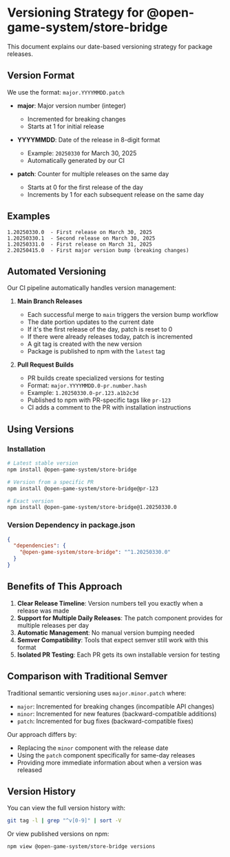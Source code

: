 # Versioning Strategy for @open-game-system/store-bridge

This document explains our date-based versioning strategy for package releases.

## Version Format

We use the format: `major.YYYYMMDD.patch`

- **major**: Major version number (integer)
  - Incremented for breaking changes
  - Starts at 1 for initial release
  
- **YYYYMMDD**: Date of the release in 8-digit format
  - Example: `20250330` for March 30, 2025
  - Automatically generated by our CI
  
- **patch**: Counter for multiple releases on the same day
  - Starts at 0 for the first release of the day
  - Increments by 1 for each subsequent release on the same day

## Examples

```
1.20250330.0  - First release on March 30, 2025
1.20250330.1  - Second release on March 30, 2025
1.20250331.0  - First release on March 31, 2025
2.20250415.0  - First major version bump (breaking changes)
```

## Automated Versioning

Our CI pipeline automatically handles version management:

1. **Main Branch Releases**
   - Each successful merge to `main` triggers the version bump workflow
   - The date portion updates to the current date
   - If it's the first release of the day, patch is reset to 0
   - If there were already releases today, patch is incremented
   - A git tag is created with the new version
   - Package is published to npm with the `latest` tag

2. **Pull Request Builds**
   - PR builds create specialized versions for testing
   - Format: `major.YYYYMMDD.0-pr.number.hash`
   - Example: `1.20250330.0-pr.123.a1b2c3d`
   - Published to npm with PR-specific tags like `pr-123`
   - CI adds a comment to the PR with installation instructions

## Using Versions

### Installation

```bash
# Latest stable version
npm install @open-game-system/store-bridge

# Version from a specific PR
npm install @open-game-system/store-bridge@pr-123

# Exact version
npm install @open-game-system/store-bridge@1.20250330.0
```

### Version Dependency in package.json

```json
{
  "dependencies": {
    "@open-game-system/store-bridge": "^1.20250330.0"
  }
}
```

## Benefits of This Approach

1. **Clear Release Timeline**: Version numbers tell you exactly when a release was made
2. **Support for Multiple Daily Releases**: The patch component provides for multiple releases per day
3. **Automatic Management**: No manual version bumping needed
4. **Semver Compatibility**: Tools that expect semver still work with this format
5. **Isolated PR Testing**: Each PR gets its own installable version for testing

## Comparison with Traditional Semver

Traditional semantic versioning uses `major.minor.patch` where:

- `major`: Incremented for breaking changes (incompatible API changes)
- `minor`: Incremented for new features (backward-compatible additions)
- `patch`: Incremented for bug fixes (backward-compatible fixes)

Our approach differs by:
- Replacing the `minor` component with the release date
- Using the `patch` component specifically for same-day releases
- Providing more immediate information about when a version was released

## Version History

You can view the full version history with:

```bash
git tag -l | grep "^v[0-9]" | sort -V
```

Or view published versions on npm:

```bash
npm view @open-game-system/store-bridge versions
``` 